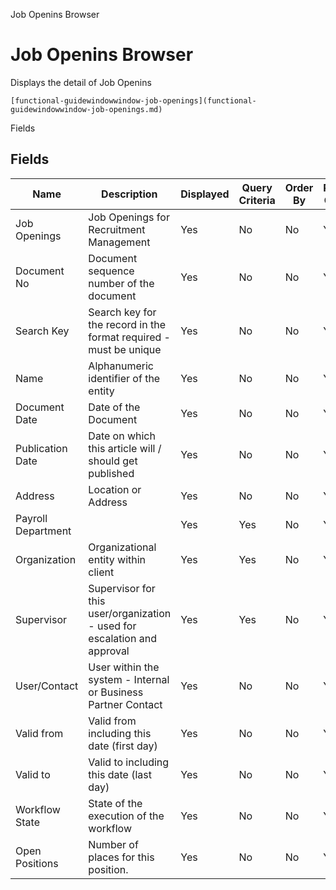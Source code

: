 
Job Openins Browser
# Job Openins Browser


Displays the detail of Job Openins

```
[functional-guidewindowwindow-job-openings](functional-guidewindowwindow-job-openings.md)
```

Fields
## Fields




Name               | Description                                                              | Displayed | Query Criteria | Order By | Read Only | Mandatory
------------------ | ------------------------------------------------------------------------ | --------- | -------------- | -------- | --------- | ---------
Job Openings       | Job Openings for Recruitment Management                                  | Yes       | No             | No       | Yes       | No       
Document No        | Document sequence number of the document                                 | Yes       | No             | No       | Yes       | No       
Search Key         | Search key for the record in the format required - must be unique        | Yes       | No             | No       | Yes       | No       
Name               | Alphanumeric identifier of the entity                                    | Yes       | No             | No       | Yes       | No       
Document Date      | Date of the Document                                                     | Yes       | No             | No       | Yes       | No       
Publication Date   | Date on which this article will / should get published                   | Yes       | No             | No       | Yes       | No       
Address            | Location or Address                                                      | Yes       | No             | No       | Yes       | No       
Payroll Department |                                                                          | Yes       | Yes            | No       | Yes       | No       
Organization       | Organizational entity within client                                      | Yes       | Yes            | No       | Yes       | No       
Supervisor         | Supervisor for this user/organization - used for escalation and approval | Yes       | Yes            | No       | Yes       | No       
User/Contact       | User within the system - Internal or Business Partner Contact            | Yes       | No             | No       | Yes       | No       
Valid from         | Valid from including this date (first day)                               | Yes       | No             | No       | Yes       | No       
Valid to           | Valid to including this date (last day)                                  | Yes       | No             | No       | Yes       | No       
Workflow State     | State of the execution of the workflow                                   | Yes       | No             | No       | Yes       | No       
Open Positions     | Number of places for this position.                                      | Yes       | No             | No       | Yes       | No       
